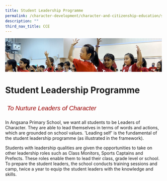 ```yaml
---
title: Student Leadership Programme
permalink: /character-development/character-and-citizenship-education/student-leadership-programme/
description: ""
third_nav_title: CCE
---
```

![](/images/School%20Development%20Programmes.jpg)

Student Leadership Programme
============================

<style type="text/css">
.tg  {border-collapse:collapse;border-spacing:0;}
.tg td{border-color:black;border-style:solid;border-width:1px;font-family:Arial, sans-serif;font-size:14px;
  overflow:hidden;padding:10px 5px;word-break:normal;}
.tg th{border-color:black;border-style:solid;border-width:1px;font-family:Arial, sans-serif;font-size:14px;
  font-weight:normal;overflow:hidden;padding:10px 5px;word-break:normal;}
.tg .tg-crw4{border-color:#ffffff;color:#9a0000;font-size:20px;font-style:italic;text-align:center;vertical-align:top}
</style>
<table class="tg">
<thead>
  <tr>
    <td class="tg-crw4">To Nurture Leaders of Character</td>
  </tr>
</thead>
</table>


In Angsana Primary School, we want all students to be Leaders of Character. They are able to lead themselves in terms of words and actions, which are grounded on school values. 'Leading self' is the fundamental of the student leadership programme (as illustrated in the framework).

  

Students with leadership qualities are given the opportunities to take on other leadership roles such as Class Monitors, Sports Captains and Prefects. These roles enable them to lead their class, grade level or school. To prepare the student leaders, the school conducts training sessions and camp, twice a year to equip the student leaders with the knowledge and skills.